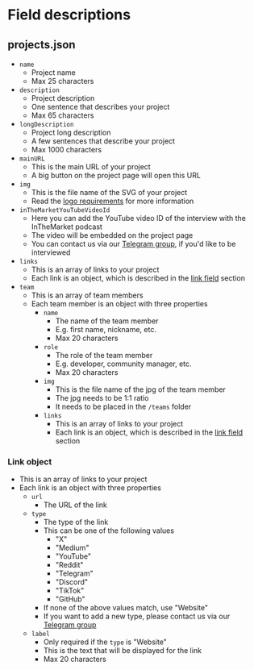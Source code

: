 # Field descriptions

## projects.json

- `name`
  - Project name
  - Max 25 characters
- `description`
  - Project description
  - One sentence that describes your project
  - Max 65 characters
- `longDescription`
  - Project long description
  - A few sentences that describe your project
  - Max 1000 characters
- `mainURL`
  - This is the main URL of your project
  - A big button on the project page will open this URL
- `img`
  - This is the file name of the SVG of your project
  - Read the [logo requirements](#logo-requirements) for more information
- `inTheMarketYouTubeVideoId`
  - Here you can add the YouTube video ID of the interview with the InTheMarket podcast
  - The video will be embedded on the project page
  - You can contact us via our [Telegram group](https://t.me/DMC_Universe), if you'd like to be interviewed
- `links`
  - This is an array of links to your project
  - Each link is an object, which is described in the [link field](#link-field) section
- `team`
  - This is an array of team members
  - Each team member is an object with three properties
    - `name`
      - The name of the team member
      - E.g. first name, nickname, etc.
      - Max 20 characters
    - `role`
      - The role of the team member
      - E.g. developer, community manager, etc.
      - Max 20 characters
    - `img`
      - This is the file name of the jpg of the team member
      - The jpg needs to be 1:1 ratio
      - It needs to be placed in the `/teams` folder
    - `links`
      - This is an array of links to your project
      - Each link is an object, which is described in the [link field](#link-field) section

### Link object

- This is an array of links to your project
- Each link is an object with three properties
  - `url`
    - The URL of the link
  - `type`
    - The type of the link
    - This can be one of the following values
      - "X"
      - "Medium"
      - "YouTube"
      - "Reddit"
      - "Telegram"
      - "Discord"
      - "TikTok"
      - "GitHub"
    - If none of the above values match, use "Website"
    - If you want to add a new type, please contact us via our [Telegram group](https://t.me/DMC_Universe)
  - `label`
    - Only required if the `type` is "Website"
    - This is the text that will be displayed for the link
    - Max 20 characters
